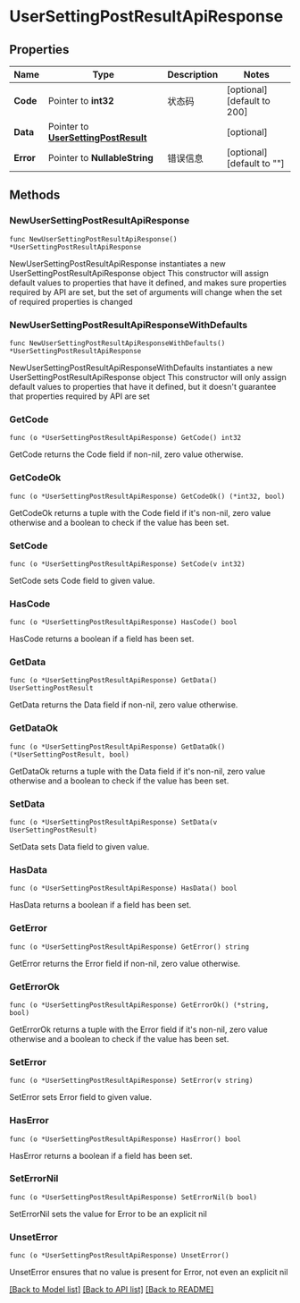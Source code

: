# UserSettingPostResultApiResponse

## Properties

Name | Type | Description | Notes
------------ | ------------- | ------------- | -------------
**Code** | Pointer to **int32** | 状态码 | [optional] [default to 200]
**Data** | Pointer to [**UserSettingPostResult**](UserSettingPostResult.md) |  | [optional] 
**Error** | Pointer to **NullableString** | 错误信息 | [optional] [default to ""]

## Methods

### NewUserSettingPostResultApiResponse

`func NewUserSettingPostResultApiResponse() *UserSettingPostResultApiResponse`

NewUserSettingPostResultApiResponse instantiates a new UserSettingPostResultApiResponse object
This constructor will assign default values to properties that have it defined,
and makes sure properties required by API are set, but the set of arguments
will change when the set of required properties is changed

### NewUserSettingPostResultApiResponseWithDefaults

`func NewUserSettingPostResultApiResponseWithDefaults() *UserSettingPostResultApiResponse`

NewUserSettingPostResultApiResponseWithDefaults instantiates a new UserSettingPostResultApiResponse object
This constructor will only assign default values to properties that have it defined,
but it doesn't guarantee that properties required by API are set

### GetCode

`func (o *UserSettingPostResultApiResponse) GetCode() int32`

GetCode returns the Code field if non-nil, zero value otherwise.

### GetCodeOk

`func (o *UserSettingPostResultApiResponse) GetCodeOk() (*int32, bool)`

GetCodeOk returns a tuple with the Code field if it's non-nil, zero value otherwise
and a boolean to check if the value has been set.

### SetCode

`func (o *UserSettingPostResultApiResponse) SetCode(v int32)`

SetCode sets Code field to given value.

### HasCode

`func (o *UserSettingPostResultApiResponse) HasCode() bool`

HasCode returns a boolean if a field has been set.

### GetData

`func (o *UserSettingPostResultApiResponse) GetData() UserSettingPostResult`

GetData returns the Data field if non-nil, zero value otherwise.

### GetDataOk

`func (o *UserSettingPostResultApiResponse) GetDataOk() (*UserSettingPostResult, bool)`

GetDataOk returns a tuple with the Data field if it's non-nil, zero value otherwise
and a boolean to check if the value has been set.

### SetData

`func (o *UserSettingPostResultApiResponse) SetData(v UserSettingPostResult)`

SetData sets Data field to given value.

### HasData

`func (o *UserSettingPostResultApiResponse) HasData() bool`

HasData returns a boolean if a field has been set.

### GetError

`func (o *UserSettingPostResultApiResponse) GetError() string`

GetError returns the Error field if non-nil, zero value otherwise.

### GetErrorOk

`func (o *UserSettingPostResultApiResponse) GetErrorOk() (*string, bool)`

GetErrorOk returns a tuple with the Error field if it's non-nil, zero value otherwise
and a boolean to check if the value has been set.

### SetError

`func (o *UserSettingPostResultApiResponse) SetError(v string)`

SetError sets Error field to given value.

### HasError

`func (o *UserSettingPostResultApiResponse) HasError() bool`

HasError returns a boolean if a field has been set.

### SetErrorNil

`func (o *UserSettingPostResultApiResponse) SetErrorNil(b bool)`

 SetErrorNil sets the value for Error to be an explicit nil

### UnsetError
`func (o *UserSettingPostResultApiResponse) UnsetError()`

UnsetError ensures that no value is present for Error, not even an explicit nil

[[Back to Model list]](../README.md#documentation-for-models) [[Back to API list]](../README.md#documentation-for-api-endpoints) [[Back to README]](../README.md)


